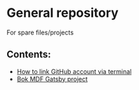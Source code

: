 # General repository
For spare files/projects

## Contents:
- [How to link GitHub account via terminal](https://github.com/ckakiti/General/blob/master/test_markdown.md)
- [Bok MDF Gatsby project](https://github.com/ckakiti/General/blob/master/akiti_mdf21.md)
